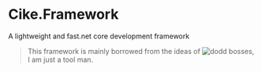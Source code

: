 # Cike.Framework
A lightweight and fast.net core development framework

> This framework is mainly borrowed from the ideas of ![dodd](https://github.com/doddgu) bosses, I am just a tool man.

